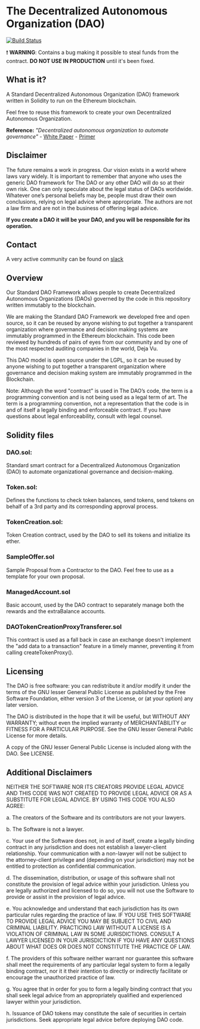 # The Decentralized Autonomous Organization (DAO)

[![Build Status](https://travis-ci.org/slockit/DAO.png)](https://travis-ci.org/slockit/DAO)

:exclamation: **WARNING**: Contains a bug making it possible to steal funds from the contract. **DO NOT USE IN PRODUCTION** until it's been fixed.

## What is it?
A Standard Decentralized Autonomous Organization (DAO) framework written in Solidity to run on the Ethereum blockchain. 

Feel free to reuse this framework to create your own Decentralized Autonomous Organization.

**Reference:** *"Decentralized autonomous organization to automate governance" -* [White Paper](https://download.slock.it/public/DAO/WhitePaper.pdf) - [Primer](https://blog.slock.it/a-primer-to-the-decentralized-autonomous-organization-dao-69fb125bd3cd)



## Disclaimer

The future remains a work in progress. Our vision exists in a world where laws vary widely. It is important to remember that anyone who uses the generic DAO framework for The DAO or any other DAO will do so at their own risk. One can only speculate about the legal status of DAOs worldwide. Whatever one’s personal beliefs may be, people must draw their own conclusions, relying on legal advice where appropriate. The authors are not a law firm and are not in the business of offering legal advice.

**If you create a DAO it will be your DAO, and you will be responsible for its operation.**



## Contact
A very active community can be found on  [slack](http://slack.slock.it:3000)






## Overview

Our Standard DAO Framework allows people to create Decentralized Autonomous Organizations (DAOs) governed by the code in this repository written immutably to the blockchain.

We are making the Standard DAO Framework we developed free and open source, so it can be reused by anyone wishing to put together a transparent organization where governance and decision making systems are immutably programmed in the Ethereum blockchain. This code been reviewed by hundreds of pairs of eyes from our community and by one of the most respected auditing companies in the world, Deja Vu.

This DAO model is open source under the LGPL, so it can be reused by anyone wishing to put together a transparent organization where governance and decision making system are immutably programmed in the Blockchain.

Note: Although the word "contract" is used in The DAO’s code, the term is a programming convention and is not being used as a legal term of art. The term is a programming convention, not a representation that the code is in and of itself a legally binding and enforceable contract. If you have questions about legal enforceability, consult with legal counsel.






## Solidity files

### DAO.sol:
Standard smart contract for a Decentralized Autonomous Organization (DAO) to automate organizational governance and decision-making.

### Token.sol: 
Defines the functions to check token balances, send tokens, send tokens on behalf of a 3rd party and its corresponding approval process.

### TokenCreation.sol: 
Token Creation contract, used by the DAO to sell its tokens and initialize its ether.

### SampleOffer.sol
Sample Proposal from a Contractor to the DAO. Feel free to use as a template for your own proposal.

### ManagedAccount.sol
Basic account, used by the DAO contract to separately manage both the rewards and the extraBalance accounts. 

### DAOTokenCreationProxyTransferer.sol
This contract is used as a fall back in case an exchange doesn't implement the "add data to a transaction" feature in a timely manner, preventing it from calling createTokenProxy().







## Licensing
The DAO is free software: you can redistribute it and/or modify it under the terms of the GNU lesser General Public License as published by the Free Software Foundation, either version 3 of the License, or (at your option) any later version.

The DAO is distributed in the hope that it will be useful,
but WITHOUT ANY WARRANTY; without even the implied warranty of MERCHANTABILITY or FITNESS FOR A PARTICULAR PURPOSE.  See the GNU lesser General Public License for more details.

A copy of the GNU lesser General Public License is included
along with the DAO. See LICENSE.






## Additional Disclaimers

NEITHER THE SOFTWARE NOR ITS CREATORS PROVIDE LEGAL ADVICE AND THIS CODE WAS NOT CREATED TO PROVIDE LEGAL ADVICE OR AS A SUBSTITUTE FOR LEGAL ADVICE. BY USING THIS CODE YOU ALSO AGREE:

a. The creators of the Software and its contributors are not your lawyers.

b. The Software is not a lawyer.

c. Your use of the Software does not, in and of itself, create a legally binding contract in any jurisdiction and does not establish a lawyer-client relationship. Your communication with a non-lawyer will not be subject to the attorney-client privilege and (depending on your jurisdiction) may not be entitled to protection as confidential communication.

d. The dissemination, distribution, or usage of this software shall not constitute the provision of legal advice within your jurisdiction. Unless you are legally authorized and licensed to do so, you will not use the Software to provide or assist in the provision of legal advice.

e. You acknowledge and understand that each jurisdiction has its own particular rules regarding the practice of law. IF YOU USE THIS SOFTWARE TO PROVIDE LEGAL ADVICE YOU MAY BE SUBJECT TO CIVIL AND CRIMINAL LIABILITY. PRACTICING LAW WITHOUT A LICENSE IS A VIOLATION OF CRIMINAL LAW IN SOME JURISDICTIONS. CONSULT A LAWYER LICENSED IN YOUR JURISDICTION IF YOU HAVE ANY QUESTIONS ABOUT WHAT DOES OR DOES NOT CONSTITUTE THE PRACTICE OF LAW.

f. The providers of this software neither warrant nor guarantee this software shall meet the requirements of any particular legal system to form a legally binding contract, nor it it their intention to directly or indirectly facilitate or encourage the unauthorized practice of law.

g. You agree that in order for you to form a legally binding contract that you shall seek legal advice from an appropriately qualified and experienced lawyer within your jurisdiction.

h.  Issuance of DAO tokens may constitute the sale of securities in certain jurisdictions. Seek appropriate legal advice before deploying DAO code.



